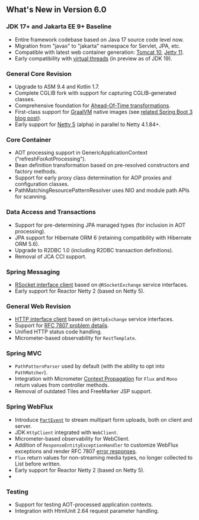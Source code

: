 ## What's New in Version 6.0

### JDK 17+ and Jakarta EE 9+ Baseline

* Entire framework codebase based on Java 17 source code level now.
* Migration from "javax" to "jakarta" namespace for Servlet, JPA, etc.
* Compatible with latest web container generation: [Tomcat 10](https://tomcat.apache.org/whichversion.html), [Jetty 11](https://www.eclipse.org/jetty/download.php).
* Early compatibility with [virtual threads](https://spring.io/blog/2022/10/11/embracing-virtual-threads) (in preview as of JDK 19).

### General Core Revision

* Upgrade to ASM 9.4 and Kotlin 1.7.
* Complete CGLIB fork with support for capturing CGLIB-generated classes.
* Comprehensive foundation for [Ahead-Of-Time transformations](https://spring.io/blog/2022/03/22/initial-aot-support-in-spring-framework-6-0-0-m3).
* First-class support for [GraalVM](https://www.graalvm.org/) native images (see [related Spring Boot 3 blog post](https://spring.io/blog/2022/09/26/native-support-in-spring-boot-3-0-0-m5)).
* Early support for [Netty 5](https://netty.io/wiki/new-and-noteworthy-in-5.0.html) (alpha) in parallel to Netty 4.1.84+.

### Core Container

* AOT processing support in GenericApplicationContext ("refreshForAotProcessing").
* Bean definition transformation based on pre-resolved constructors and factory methods.
* Support for early proxy class determination for AOP proxies and configuration classes.
* PathMatchingResourcePatternResolver uses NIO and module path APIs for scanning.

### Data Access and Transactions

* Support for pre-determining JPA managed types (for inclusion in AOT processing).
* JPA support for Hibernate ORM 6 (retaining compatibility with Hibernate ORM 5.6).
* Upgrade to R2DBC 1.0 (including R2DBC transaction definitions).
* Removal of JCA CCI support.

### Spring Messaging

* [RSocket interface client](https://docs.spring.io/spring-framework/docs/6.0.0-RC1/reference/html/web-reactive.html#rsocket-interface) based on `@RSocketExchange` service interfaces.
* Early support for Reactor Netty 2 (based on Netty 5).

### General Web Revision

* [HTTP interface client](https://docs.spring.io/spring-framework/docs/6.0.0-RC1/reference/html/integration.html#rest-http-interface) based on `@HttpExchange` service interfaces.
* Support for [RFC 7807 problem details](https://docs.spring.io/spring-framework/docs/6.0.0-RC1/reference/html/web.html#mvc-ann-rest-exceptions).
* Unified HTTP status code handling.
* Micrometer-based observability for `RestTemplate`.

### Spring MVC

* `PathPatternParser` used by default (with the ability to opt into `PathMatcher`).
* Integration with Micrometer [Context Propagation](https://github.com/micrometer-metrics/context-propagation#context-propagation-library) for `Flux` and `Mono` return values from controller methods.
* Removal of outdated Tiles and FreeMarker JSP support.
 
### Spring WebFlux

* Introduce [`PartEvent`](https://docs.spring.io/spring-framework/docs/6.0.0-RC1/reference/html/web-reactive.html#partevent) to stream multipart form uploads, both on client and server.
* JDK `HttpClient` integrated with `WebClient`.
* Micrometer-based observability for WebClient.
* Addition of `ResponseEntityExceptionHandler` to customize WebFlux exceptions and render RFC 7807 [error responses](https://docs.spring.io/spring-framework/docs/6.0.0-RC1/reference/html/web-reactive.html#webflux-ann-rest-exceptions).
* `Flux` return values for non-streaming media types, no longer collected to List before written.
* Early support for Reactor Netty 2 (based on Netty 5).
* 

### Testing

* Support for testing AOT-processed application contexts.
* Integration with HtmlUnit 2.64 request parameter handling.
